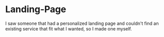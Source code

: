 # Landing-Page
I saw someone that had a personalized landing page and couldn't find an existing service that fit what I wanted, so I made one myself.
